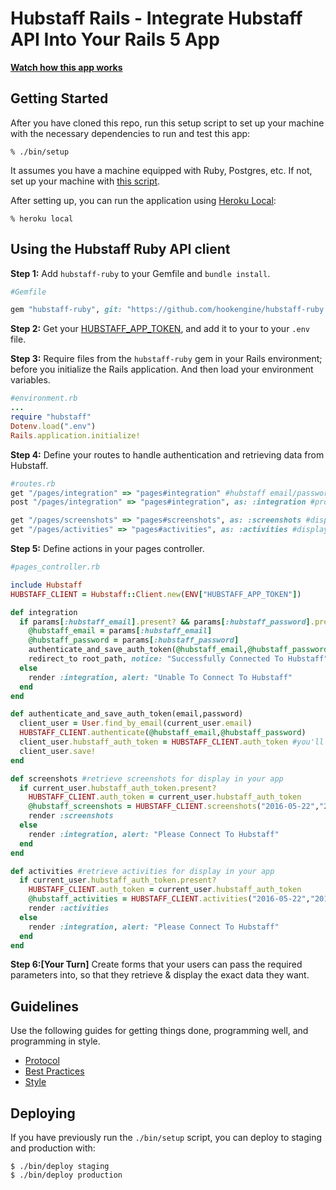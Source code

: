 # Hubstaff Rails - Integrate Hubstaff API Into Your Rails 5 App

**[Watch how this app
works](https://www.youtube.com/watch?v=-5fRjR_V5do&feature=youtu.be)**

## Getting Started

After you have cloned this repo, run this setup script to set up your machine
with the necessary dependencies to run and test this app:

    % ./bin/setup

It assumes you have a machine equipped with Ruby, Postgres, etc. If not, set up
your machine with [this script].

[this script]: https://github.com/thoughtbot/laptop

After setting up, you can run the application using [Heroku Local]:

    % heroku local

[Heroku Local]: https://devcenter.heroku.com/articles/heroku-local

## Using the Hubstaff Ruby API client

**Step 1:** Add `hubstaff-ruby` to your Gemfile and `bundle install`.

```ruby
#Gemfile

gem "hubstaff-ruby", git: "https://github.com/hookengine/hubstaff-ruby.git"
```
**Step 2:** Get your [HUBSTAFF_APP_TOKEN](https://developer.hubstaff.com/my_apps), and add it to your to your `.env` file.

**Step 3:** Require files from the `hubstaff-ruby` gem in your Rails environment; before you initialize
the Rails application. And then load your environment variables.

```ruby
#environment.rb
...
require "hubstaff"
Dotenv.load(".env")
Rails.application.initialize!
```

**Step 4:** Define your routes to handle authentication and
retrieving data from Hubstaff.

```ruby
#routes.rb
get "/pages/integration" => "pages#integration" #hubstaff email/password form
post "/pages/integration" => "pages#integration", as: :integration #process email/password

get "/pages/screenshots" => "pages#screenshots", as: :screenshots #display screenshots
get "/pages/activities" => "pages#activities", as: :activities #display activities
```
**Step 5:** Define actions in your pages controller.

```ruby
#pages_controller.rb

include Hubstaff
HUBSTAFF_CLIENT = Hubstaff::Client.new(ENV["HUBSTAFF_APP_TOKEN"])

def integration
  if params[:hubstaff_email].present? && params[:hubstaff_password].present? #check if hubstaff email/password is submitted and grab it on post request
    @hubstaff_email = params[:hubstaff_email]
    @hubstaff_password = params[:hubstaff_password]
    authenticate_and_save_auth_token(@hubstaff_email,@hubstaff_password) #then authenticate and save the auth_token
    redirect_to root_path, notice: "Successfully Connected To Hubstaff"
  else
    render :integration, alert: "Unable To Connect To Hubstaff"
  end
end

def authenticate_and_save_auth_token(email,password)
  client_user = User.find_by_email(current_user.email)
  HUBSTAFF_CLIENT.authenticate(@hubstaff_email,@hubstaff_password)
  client_user.hubstaff_auth_token = HUBSTAFF_CLIENT.auth_token #you'll need a migration to add hubstaff_auth_token to User model
  client_user.save!
end

def screenshots #retrieve screenshots for display in your app
  if current_user.hubstaff_auth_token.present?
    HUBSTAFF_CLIENT.auth_token = current_user.hubstaff_auth_token
    @hubstaff_screenshots = HUBSTAFF_CLIENT.screenshots("2016-05-22","2016-05-24", projects: "112761")
    render :screenshots
  else
    render :integration, alert: "Please Connect To Hubstaff"
  end
end

def activities #retrieve activities for display in your app
  if current_user.hubstaff_auth_token.present?
    HUBSTAFF_CLIENT.auth_token = current_user.hubstaff_auth_token
    @hubstaff_activities = HUBSTAFF_CLIENT.activities("2016-05-22","2016-05-24",users: "61188")
    render :activities
  else
    render :integration, alert: "Please Connect To Hubstaff"
  end
end
```
**Step 6:[Your Turn]** Create forms that your users can pass the
required parameters into, so that they retrieve & display the exact data they
want.

## Guidelines

Use the following guides for getting things done, programming well, and
programming in style.

* [Protocol](http://github.com/thoughtbot/guides/blob/master/protocol)
* [Best Practices](http://github.com/thoughtbot/guides/blob/master/best-practices)
* [Style](http://github.com/thoughtbot/guides/blob/master/style)

## Deploying

If you have previously run the `./bin/setup` script,
you can deploy to staging and production with:

    $ ./bin/deploy staging
    $ ./bin/deploy production
